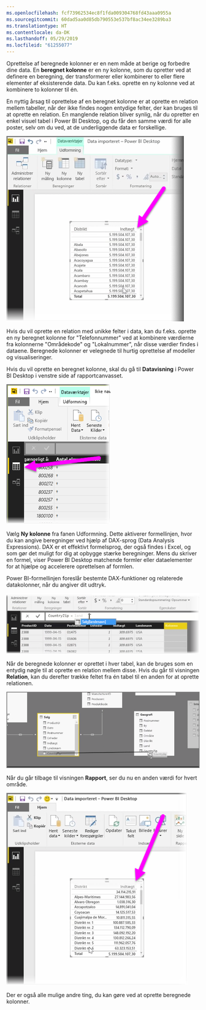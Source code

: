 ```yaml
---
ms.openlocfilehash: fcf73962534ec8f1fda009304768fd43aaa0955a
ms.sourcegitcommit: 60dad5aa0d85db790553e537bf8ac34ee3289ba3
ms.translationtype: HT
ms.contentlocale: da-DK
ms.lasthandoff: 05/29/2019
ms.locfileid: "61255077"
---
```

Oprettelse af beregnede kolonner er en nem måde at berige og forbedre dine data. En **beregnet kolonne** er en ny kolonne, som du opretter ved at definere en beregning, der transformerer eller kombinerer to eller flere elementer af eksisterende data. Du kan f.eks. oprette en ny kolonne ved at kombinere to kolonner til én.

En nyttig årsag til oprettelse af en beregnet kolonne er at oprette en relation mellem tabeller, når der ikke findes nogen entydige felter, der kan bruges til at oprette en relation. En manglende relation bliver synlig, når du opretter en enkel visuel tabel i Power BI Desktop, og du får den samme værdi for alle poster, selv om du ved, at de underliggende data er forskellige.

![](media/2-3-create-calculated-columns/2-3_1.png)

Hvis du vil oprette en relation med unikke felter i data, kan du f.eks. oprette en ny beregnet kolonne for "Telefonnummer" ved at kombinere værdierne fra kolonnerne "Områdekode" og "Lokalnummer", når disse værdier findes i dataene. Beregnede kolonner er velegnede til hurtig oprettelse af modeller og visualiseringer.

Hvis du vil oprette en beregnet kolonne, skal du gå til **Datavisning** i Power BI Desktop i venstre side af rapportcanvasset.

![](media/2-3-create-calculated-columns/2-3_2.png)

Vælg **Ny kolonne** fra fanen Udformning. Dette aktiverer formellinjen, hvor du kan angive beregninger ved hjælp af DAX-sprog (Data Analysis Expressions). DAX er et effektivt formelsprog, der også findes i Excel, og som gør det muligt for dig at opbygge stærke beregninger. Mens du skriver en formel, viser Power BI Desktop matchende formler eller dataelementer for at hjælpe og accelerere oprettelsen af formlen.

Power BI-formellinjen foreslår bestemte DAX-funktioner og relaterede datakolonner, når du angiver dit udtryk.

![](media/2-3-create-calculated-columns/2-3_3.png)

Når de beregnede kolonner er oprettet i hver tabel, kan de bruges som en entydig nøgle til at oprette en relation mellem disse. Hvis du går til visningen **Relation**, kan du derefter trække feltet fra én tabel til en anden for at oprette relationen.

![](media/2-3-create-calculated-columns/2-3_4.png)

Når du går tilbage til visningen **Rapport**, ser du nu en anden værdi for hvert område.

![](media/2-3-create-calculated-columns/2-3_5.png)

Der er også alle mulige andre ting, du kan gøre ved at oprette beregnede kolonner.

